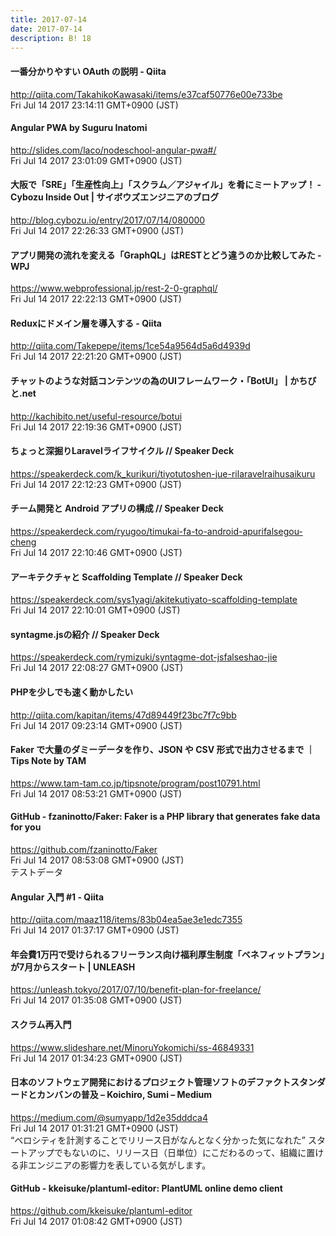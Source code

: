 ```yaml
---
title: 2017-07-14
date: 2017-07-14
description: B! 18
---
```


#### 一番分かりやすい OAuth の説明 - Qiita
http://qiita.com/TakahikoKawasaki/items/e37caf50776e00e733be<br>
Fri Jul 14 2017 23:14:11 GMT+0900 (JST)<br>


#### Angular PWA by Suguru Inatomi
http://slides.com/laco/nodeschool-angular-pwa#/<br>
Fri Jul 14 2017 23:01:09 GMT+0900 (JST)<br>


#### 大阪で「SRE」「生産性向上」「スクラム／アジャイル」を肴にミートアップ！ - Cybozu Inside Out | サイボウズエンジニアのブログ
http://blog.cybozu.io/entry/2017/07/14/080000<br>
Fri Jul 14 2017 22:26:33 GMT+0900 (JST)<br>


#### アプリ開発の流れを変える「GraphQL」はRESTとどう違うのか比較してみた - WPJ
https://www.webprofessional.jp/rest-2-0-graphql/<br>
Fri Jul 14 2017 22:22:13 GMT+0900 (JST)<br>


#### Reduxにドメイン層を導入する - Qiita
http://qiita.com/Takepepe/items/1ce54a9564d5a6d4939d<br>
Fri Jul 14 2017 22:21:20 GMT+0900 (JST)<br>


#### チャットのような対話コンテンツの為のUIフレームワーク・「BotUI」 | かちびと.net
http://kachibito.net/useful-resource/botui<br>
Fri Jul 14 2017 22:19:36 GMT+0900 (JST)<br>


#### ちょっと深掘りLaravelライフサイクル // Speaker Deck
https://speakerdeck.com/k_kurikuri/tiyotutoshen-jue-rilaravelraihusaikuru<br>
Fri Jul 14 2017 22:12:23 GMT+0900 (JST)<br>


#### チーム開発と Android アプリの構成 // Speaker Deck
https://speakerdeck.com/ryugoo/timukai-fa-to-android-apurifalsegou-cheng<br>
Fri Jul 14 2017 22:10:46 GMT+0900 (JST)<br>


#### アーキテクチャと Scaffolding Template // Speaker Deck
https://speakerdeck.com/sys1yagi/akitekutiyato-scaffolding-template<br>
Fri Jul 14 2017 22:10:01 GMT+0900 (JST)<br>


#### syntagme.jsの紹介 // Speaker Deck
https://speakerdeck.com/rymizuki/syntagme-dot-jsfalseshao-jie<br>
Fri Jul 14 2017 22:08:27 GMT+0900 (JST)<br>


#### PHPを少しでも速く動かしたい
http://qiita.com/kapitan/items/47d89449f23bc7f7c9bb<br>
Fri Jul 14 2017 09:23:14 GMT+0900 (JST)<br>


#### Faker で大量のダミーデータを作り、JSON や CSV 形式で出力させるまで ｜ Tips Note by TAM
https://www.tam-tam.co.jp/tipsnote/program/post10791.html<br>
Fri Jul 14 2017 08:53:21 GMT+0900 (JST)<br>


#### GitHub - fzaninotto/Faker: Faker is a PHP library that generates fake data for you
https://github.com/fzaninotto/Faker<br>
Fri Jul 14 2017 08:53:08 GMT+0900 (JST)<br>
テストデータ


#### Angular 入門 #1 - Qiita
http://qiita.com/maaz118/items/83b04ea5ae3e1edc7355<br>
Fri Jul 14 2017 01:37:17 GMT+0900 (JST)<br>


#### 年会費1万円で受けられるフリーランス向け福利厚生制度「ベネフィットプラン」が7月からスタート | UNLEASH
https://unleash.tokyo/2017/07/10/benefit-plan-for-freelance/<br>
Fri Jul 14 2017 01:35:08 GMT+0900 (JST)<br>


#### スクラム再入門
https://www.slideshare.net/MinoruYokomichi/ss-46849331<br>
Fri Jul 14 2017 01:34:23 GMT+0900 (JST)<br>


#### 日本のソフトウェア開発におけるプロジェクト管理ソフトのデファクトスタンダードとカンバンの普及 – Koichiro, Sumi – Medium
https://medium.com/@sumyapp/1d2e35dddca4<br>
Fri Jul 14 2017 01:31:21 GMT+0900 (JST)<br>
“ベロシティを計測することでリリース日がなんとなく分かった気になれた”  スタートアップでもないのに、リリース日（日単位）にこだわるのって、組織に置ける非エンジニアの影響力を表している気がします。


#### GitHub - kkeisuke/plantuml-editor: PlantUML online demo client
https://github.com/kkeisuke/plantuml-editor<br>
Fri Jul 14 2017 01:08:42 GMT+0900 (JST)<br>


